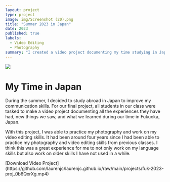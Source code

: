 ```yaml
---
layout: project
type: project
image: img/Screenshot (20).png
title: "Summer 2023 in Japan"
date: 2023
published: true
labels:
  - Video Editing
  - Photography
summary: "I created a video project documenting my time studying in Japan."
---
```

<img src="projects/DSC_0241.jpg">
<h1> My Time in Japan </h1>
<p>
 During the summer, I decided to study abroad in Japan to improve my communication skills. For our final project, all students in our class were tasked to make a video project documenting all the experiences they have had, new things we saw, and what we learned during our time in Fukuoka, Japan.  
</p>
<p>
  With this project, I was able to practice my photography and work on my video editing skills. It had been around four years since I had been able to practice my photography and video editing skills from previous classes. I think this was a great experience for me to not only work on my language skills but also work on older skills I have not used in a while.
</p>
[Download Video Project](https://github.com/laurenjc/laurenjc.github.io/raw/main/projects/fuk-2023-proj_0b6QxrXg.mp4)

